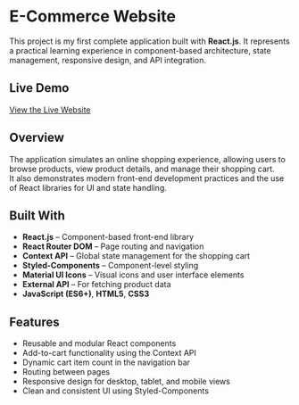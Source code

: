 # E-Commerce Website

This project is my first complete application built with **React.js**. It represents a practical learning experience in component-based architecture, state management, responsive design, and API integration.

##  Live Demo
 [View the Live Website](https://nourmohamed904.github.io/E-Commerce-/)

##  Overview
The application simulates an online shopping experience, allowing users to browse products, view product details, and manage their shopping cart.  
It also demonstrates modern front-end development practices and the use of React libraries for UI and state handling.

##  Built With
- **React.js** – Component-based front-end library  
- **React Router DOM** – Page routing and navigation  
- **Context API** – Global state management for the shopping cart  
- **Styled-Components** – Component-level styling  
- **Material UI Icons** – Visual icons and user interface elements  
- **External API** – For fetching product data  
- **JavaScript (ES6+)**, **HTML5**, **CSS3**

##  Features
- Reusable and modular React components
- Add-to-cart functionality using the Context API
- Dynamic cart item count in the navigation bar
- Routing between pages 
- Responsive design for desktop, tablet, and mobile views
- Clean and consistent UI using Styled-Components

